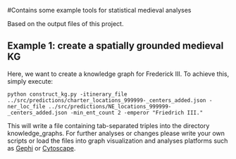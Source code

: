 #Contains some example tools for statistical medieval analyses 

Based on the output files of this project.

## Example 1: create a spatially grounded medieval KG 

Here, we want to create a knowledge graph for Frederick III. To achieve this, simply execute:

```
python construct_kg.py -itinerary_file ../src/predictions/charter_locations_999999-_centers_added.json -ner_loc_file ../src/predictions/NE_locations_999999-_centers_added.json -min_ent_count 2 -emperor "Friedrich III."
```

This will write a file containing tab-separated triples into the directory knowledge\_graphs. For further analyses or changes please write your own scripts or load the files into graph visualization and analyses platforms such as [Gephi](https://gephi.org/) or [Cytoscape](https://cytoscape.org/).


